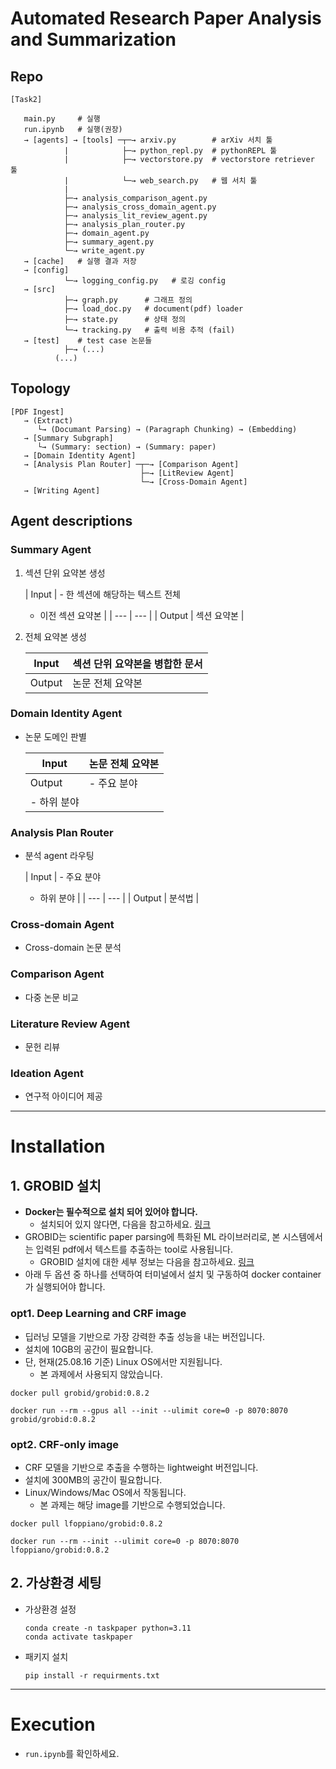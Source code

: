 # Automated Research Paper Analysis and Summarization

## Repo

```
[Task2]
   
   main.py     # 실행
   run.ipynb   # 실행(권장)
   → [agents] → [tools] ─┬─→ arxiv.py        # arXiv 서치 툴
			|			 ├─→ python_repl.py  # pythonREPL 툴
        	|            ├─→ vectorstore.py  # vectorstore retriever 툴
		    |            └─→ web_search.py   # 웹 서치 툴
		    |                
	        ├─→ analysis_comparison_agent.py
		    ├─→ analysis_cross_domain_agent.py
		    ├─→ analysis_lit_review_agent.py
		    ├─→ analysis_plan_router.py
		    ├─→ domain_agent.py
		    ├─→ summary_agent.py
		    └─→ write_agent.py
   → [cache]   # 실행 결과 저장
   → [config]
			└─→ logging_config.py   # 로깅 config
   → [src]
			├─→ graph.py      # 그래프 정의
  		  	├─→ load_doc.py   # document(pdf) loader
	      	├─→ state.py      # 상태 정의
	      	└─→ tracking.py   # 출력 비용 추적 (fail)
   → [test]    # test case 논문들
			├─→ (...)
		  (...)
```

## Topology

```
[PDF Ingest]
   → (Extract)
      └→ (Documant Parsing) → (Paragraph Chunking) → (Embedding)
   → [Summary Subgraph]
	  └→ (Summary: section) → (Summary: paper)
   → [Domain Identity Agent]
   → [Analysis Plan Router] ─┬─→ [Comparison Agent]
                          	 ├─→ [LitReview Agent]
							 └─→ [Cross-Domain Agent]
   → [Writing Agent]
```

## Agent descriptions

### Summary Agent

1. 섹션 단위 요약본 생성
    
    
    | Input | - 한 섹션에 해당하는 텍스트 전체
    - 이전 섹션 요약본 |
    | --- | --- |
    | Output | 섹션 요약본 |
2. 전체 요약본 생성
    
    
    | Input | 섹션 단위 요약본을 병합한 문서 |
    | --- | --- |
    | Output | 논문 전체 요약본 |

### Domain Identity Agent

- 논문 도메인 판별
    
    
    | Input | 논문 전체 요약본 |
    | --- | --- |
    | Output | - 주요 분야
    - 하위 분야 |

### Analysis Plan Router

- 분석 agent 라우팅
    
    
    | Input | - 주요 분야
    - 하위 분야 |
    | --- | --- |
    | Output | 분석법 |

### Cross-domain Agent

- Cross-domain 논문 분석
    
    

### Comparison Agent

- 다중 논문 비교

### Literature Review Agent

- 문헌 리뷰

### Ideation Agent

- 연구적 아이디어 제공

---

# Installation

## 1. GROBID 설치

- **Docker는 필수적으로 설치 되어 있어야 합니다.**
    - 설치되어 있지 않다면, 다음을 참고하세요. [링크](https://docs.docker.com/get-started/docker-overview/)
- GROBID는 scientific paper parsing에 특화된 ML 라이브러리로, 본 시스템에서는 입력된 pdf에서 텍스트를 추출하는 tool로 사용됩니다.
    - GROBID 설치에 대한 세부 정보는 다음을 참고하세요. [링크](https://grobid.readthedocs.io/en/latest/Grobid-docker/)
- 아래 두 옵션 중 하나를 선택하여 터미널에서 설치 및 구동하여 docker container가 실행되어야 합니다.

### opt1. **Deep Learning and CRF image**

- 딥러닝 모델을 기반으로 가장 강력한 추출 성능을 내는 버전입니다.
- 설치에 10GB의 공간이 필요합니다.
- 단, 현재(25.08.16 기준) Linux OS에서만 지원됩니다.
    - 본 과제에서 사용되지 않았습니다.

```
docker pull grobid/grobid:0.8.2
```

```
docker run --rm --gpus all --init --ulimit core=0 -p 8070:8070 grobid/grobid:0.8.2
```

### opt2. **CRF-only image**

- CRF 모델을 기반으로 추출을 수행하는 lightweight 버전입니다.
- 설치에 300MB의 공간이 필요합니다.
- Linux/Windows/Mac OS에서 작동됩니다.
    - 본 과제는 해당 image를 기반으로 수행되었습니다.

```
docker pull lfoppiano/grobid:0.8.2
```

```
docker run --rm --init --ulimit core=0 -p 8070:8070 lfoppiano/grobid:0.8.2
```

## 2. 가상환경 세팅

- 가상환경 설정
    
    ```
    conda create -n taskpaper python=3.11 
    conda activate taskpaper
    ```
    
- 패키지 설치
    
    ```
    pip install -r requirments.txt
    ```
    

---

# Execution

- `run.ipynb`를 확인하세요.
